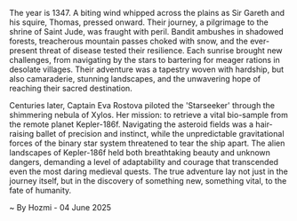 
The year is 1347.  A biting wind whipped across the plains as Sir Gareth and his squire, Thomas, pressed onward. Their journey, a pilgrimage to the shrine of Saint Jude, was fraught with peril.  Bandit ambushes in shadowed forests, treacherous mountain passes choked with snow, and the ever-present threat of disease tested their resilience.  Each sunrise brought new challenges, from navigating by the stars to bartering for meager rations in desolate villages.  Their adventure was a tapestry woven with hardship, but also camaraderie, stunning landscapes, and the unwavering hope of reaching their sacred destination.

Centuries later, Captain Eva Rostova piloted the 'Starseeker' through the shimmering nebula of Xylos. Her mission: to retrieve a vital bio-sample from the remote planet Kepler-186f.  Navigating the asteroid fields was a hair-raising ballet of precision and instinct, while the unpredictable gravitational forces of the binary star system threatened to tear the ship apart.  The alien landscapes of Kepler-186f held both breathtaking beauty and unknown dangers, demanding a level of adaptability and courage that transcended even the most daring medieval quests. The true adventure lay not just in the journey itself, but in the discovery of something new, something vital, to the fate of humanity.

~ By Hozmi - 04 June 2025
